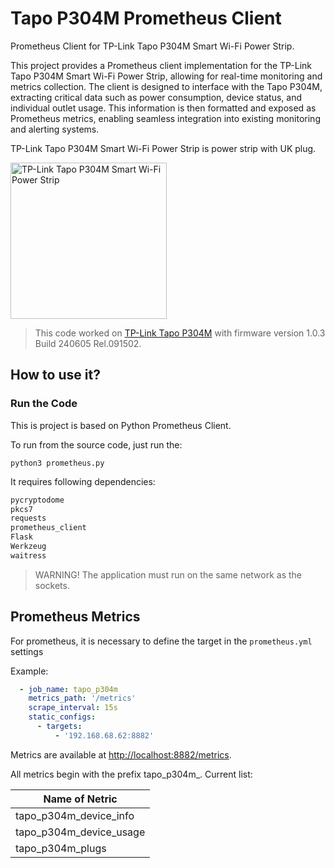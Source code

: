 # Tapo P304M Prometheus Client

Prometheus Client for TP-Link Tapo P304M Smart Wi-Fi Power Strip.

This project provides a Prometheus client implementation for the TP-Link Tapo P304M Smart Wi-Fi Power Strip, allowing for real-time monitoring and metrics collection. The client is designed to interface with the Tapo P304M, extracting critical data such as power consumption, device status, and individual outlet usage. This information is then formatted and exposed as Prometheus metrics, enabling seamless integration into existing monitoring and alerting systems.

TP-Link Tapo P304M Smart Wi-Fi Power Strip is power strip with UK plug.

<img src="https://static.tp-link.com/upload/image-line/1_large_20240605082632g.jpg" width="250" alt="TP-Link Tapo P304M Smart Wi-Fi Power Strip">

> This code worked on [TP-Link Tapo P304M](https://www.tp-link.com/sg/home-networking/smart-plug/tapo-p304m/) with firmware version 1.0.3 Build 240605 Rel.091502.

## How to use it?

### Run the Code

This is project is based on Python Prometheus Client.

To run from the source code, just run the:

```python3 prometheus.py```

It requires following dependencies:

```requirement.txt
pycryptodome
pkcs7
requests
prometheus_client
Flask
Werkzeug
waitress
```

> WARNING! The application must run on the same network as the sockets.

## Prometheus Metrics

For prometheus, it is necessary to define the target in the `prometheus.yml` settings

Example:

```yaml
  - job_name: tapo_p304m
    metrics_path: '/metrics'
    scrape_interval: 15s
    static_configs:
      - targets:
          - '192.168.68.62:8882'

```

Metrics are available at [http://localhost:8882/metrics](http://localhost:8882/metrics).

All metrics begin with the prefix tapo_p304m_. Current list:

| Name of Netric                |
|-------------------------------|
| tapo_p304m_device_info        |
| tapo_p304m_device_usage       |
| tapo_p304m_plugs              |
